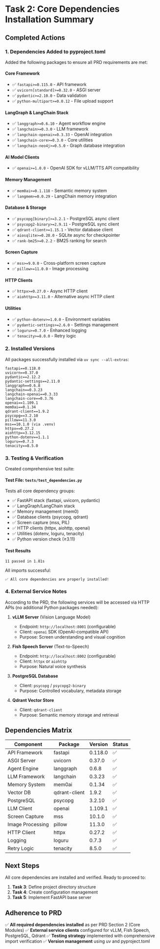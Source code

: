 # Task 2: Core Dependencies Installation Summary

## Completed Actions

### 1. Dependencies Added to pyproject.toml

Added the following packages to ensure all PRD requirements are met:

#### Core Framework
- ✅ `fastapi>=0.115.0` - API framework
- ✅ `uvicorn[standard]>=0.32.0` - ASGI server
- ✅ `pydantic>=2.10.0` - Data validation
- ✅ `python-multipart>=0.0.12` - File upload support

#### LangGraph & LangChain Stack
- ✅ `langgraph>=0.6.10` - Agent workflow engine
- ✅ `langchain>=0.3.0` - LLM framework
- ✅ `langchain-openai>=0.3.33` - OpenAI integration
- ✅ `langchain-core>=0.3.0` - Core utilities
- ✅ `langchain-neo4j>=0.5.0` - Graph database integration

#### AI Model Clients
- ✅ `openai>=1.0.0` - OpenAI SDK for vLLM/TTS API compatibility

#### Memory Management
- ✅ `mem0ai>=0.1.118` - Semantic memory system
- ✅ `langmem>=0.0.29` - LangChain memory integration

#### Database & Storage
- ✅ `psycopg[binary]>=3.2.1` - PostgreSQL async client
- ✅ `psycopg2-binary>=2.9.11` - PostgreSQL sync client
- ✅ `qdrant-client>=1.15.1` - Vector database client
- ✅ `aiosqlite>=0.20.0` - SQLite async for checkpointer
- ✅ `rank-bm25>=0.2.2` - BM25 ranking for search

#### Screen Capture
- ✅ `mss>=9.0.0` - Cross-platform screen capture
- ✅ `pillow>=11.0.0` - Image processing

#### HTTP Clients
- ✅ `httpx>=0.27.0` - Async HTTP client
- ✅ `aiohttp>=3.11.0` - Alternative async HTTP client

#### Utilities
- ✅ `python-dotenv>=1.0.0` - Environment variables
- ✅ `pydantic-settings>=2.6.0` - Settings management
- ✅ `loguru>=0.7.0` - Enhanced logging
- ✅ `tenacity>=8.0.0` - Retry logic

### 2. Installed Versions

All packages successfully installed via `uv sync --all-extras`:

```
fastapi==0.118.0
uvicorn==0.37.0
pydantic==2.12.2
pydantic-settings==2.11.0
langgraph==0.6.8
langchain==0.3.23
langchain-openai==0.3.33
langchain-core==0.3.76
openai==1.109.1
mem0ai==0.1.34
qdrant-client==1.9.2
psycopg==3.2.10
pillow==11.3.0
mss==10.1.0 (via .venv)
httpx==0.27.2
aiohttp==3.12.15
python-dotenv==1.1.1
loguru==0.7.3
tenacity==8.5.0
```

### 3. Testing & Verification

Created comprehensive test suite:

#### Test File: `tests/test_dependencies.py`
Tests all core dependency groups:
- ✅ FastAPI stack (fastapi, uvicorn, pydantic)
- ✅ LangGraph/LangChain stack
- ✅ Memory management (mem0)
- ✅ Database clients (psycopg, qdrant)
- ✅ Screen capture (mss, PIL)
- ✅ HTTP clients (httpx, aiohttp, openai)
- ✅ Utilities (dotenv, loguru, tenacity)
- ✅ Python version check (≥3.11)

#### Test Results
```
11 passed in 1.81s
```

All imports successful:
```
✅ All core dependencies are properly installed!
```

### 4. External Service Notes

According to the PRD, the following services will be accessed via HTTP APIs (no additional Python packages needed):

1. **vLLM Server** (Vision Language Model)
   - Endpoint: `http://localhost:8001` (configurable)
   - Client: `openai` SDK (OpenAI-compatible API)
   - Purpose: Screen understanding and visual cognition

2. **Fish Speech Server** (Text-to-Speech)
   - Endpoint: `http://localhost:8002` (configurable)
   - Client: `httpx` or `aiohttp`
   - Purpose: Natural voice synthesis

3. **PostgreSQL Database**
   - Client: `psycopg` / `psycopg2-binary`
   - Purpose: Controlled vocabulary, metadata storage

4. **Qdrant Vector Store**
   - Client: `qdrant-client`
   - Purpose: Semantic memory storage and retrieval

## Dependencies Matrix

| Component | Package | Version | Status |
|-----------|---------|---------|--------|
| API Framework | fastapi | 0.118.0 | ✅ |
| ASGI Server | uvicorn | 0.37.0 | ✅ |
| Agent Engine | langgraph | 0.6.8 | ✅ |
| LLM Framework | langchain | 0.3.23 | ✅ |
| Memory System | mem0ai | 0.1.34 | ✅ |
| Vector DB | qdrant-client | 1.9.2 | ✅ |
| PostgreSQL | psycopg | 3.2.10 | ✅ |
| LLM Client | openai | 1.109.1 | ✅ |
| Screen Capture | mss | 10.1.0 | ✅ |
| Image Processing | pillow | 11.3.0 | ✅ |
| HTTP Client | httpx | 0.27.2 | ✅ |
| Logging | loguru | 0.7.3 | ✅ |
| Retry Logic | tenacity | 8.5.0 | ✅ |

## Next Steps

All core dependencies are installed and verified. Ready to proceed to:

1. **Task 3**: Define project directory structure
2. **Task 4**: Create configuration management
3. **Task 5**: Implement FastAPI base server

## Adherence to PRD

✅ **All required dependencies installed** as per PRD Section 2 (Core Modules)
✅ **External service clients** configured for vLLM, Fish Speech, PostgreSQL, Qdrant
✅ **Testing strategy** implemented with comprehensive import verification
✅ **Version management** using uv and pyproject.toml
